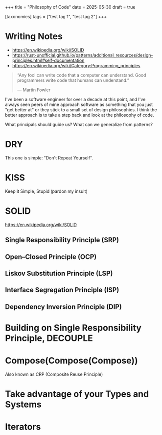 +++
title = "Philosophy of Code"
date = 2025-05-30
draft = true

[taxonomies]
tags = ["test tag 1", "test tag 2"]
+++

# Writing Notes

- <https://en.wikipedia.org/wiki/SOLID>
- <https://rust-unofficial.github.io/patterns/additional_resources/design-principles.html#self-documentation>
- <https://en.wikipedia.org/wiki/Category:Programming_principles>

> “Any fool can write code that a computer can understand. Good programmers write code that humans can understand.”
>
> — Martin Fowler

I've been a software engineer for over a decade at this point, and I've always seen peers of mine approach software as something that you just "get better at" or they stick to a small set of design philosophies. I think the better approach is to take a step back and look at the philosophy of code.

What principals should guide us? What can we generalize from patterns?

# DRY

This one is simple: "Don't Repeat Yourself".

# KISS

Keep it Simple, Stupid (pardon my insult)

# SOLID

<https://en.wikipedia.org/wiki/SOLID>

## Single Responsibility Principle (SRP)

## Open–Closed Principle (OCP)

## Liskov Substitution Principle (LSP)

## Interface Segregation Principle (ISP)

## Dependency Inversion Principle (DIP)

# Building on Single Responsibility Principle, DECOUPLE

# Compose(Compose(Compose))

Also known as CRP (Composite Reuse Principle) 

# Take advantage of your Types and Systems

# Iterators

#
